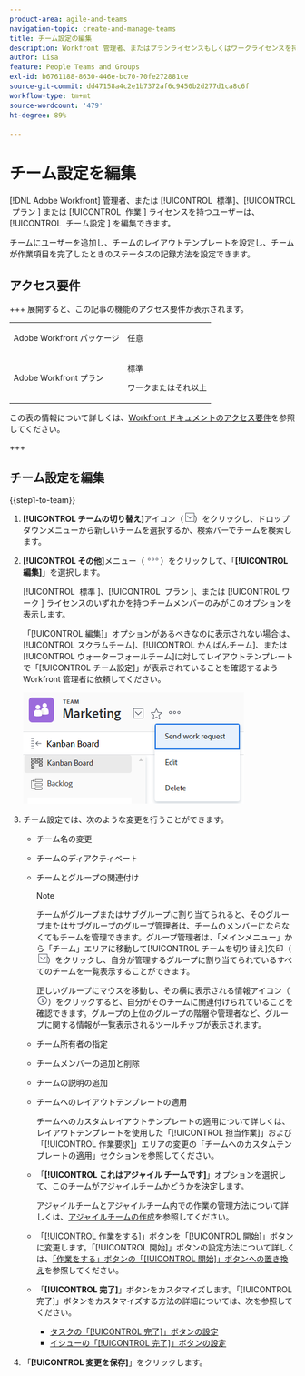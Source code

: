 ```yaml
---
product-area: agile-and-teams
navigation-topic: create-and-manage-teams
title: チーム設定の編集
description: Workfront 管理者、またはプランライセンスもしくはワークライセンスを持つユーザーは、チーム設定を編集できます。
author: Lisa
feature: People Teams and Groups
exl-id: b6761188-8630-446e-bc70-70fe272881ce
source-git-commit: dd47158a4c2e1b7372af6c9450b2d277d1ca8c6f
workflow-type: tm+mt
source-wordcount: '479'
ht-degree: 89%

---
```


# チーム設定を編集

[!DNL Adobe Workfront] 管理者、または [!UICONTROL &#x200B; 標準 &#x200B;]、[!UICONTROL &#x200B; プラン &#x200B;] または [!UICONTROL &#x200B; 作業 &#x200B;] ライセンスを持つユーザーは、[!UICONTROL &#x200B; チーム設定 &#x200B;] を編集できます。

チームにユーザーを追加し、チームのレイアウトテンプレートを設定し、チームが作業項目を完了したときのステータスの記録方法を設定できます。

## アクセス要件

+++ 展開すると、この記事の機能のアクセス要件が表示されます。

<table style="table-layout:auto"> 
 <col> 
 <col> 
 <tbody> 
  <tr data-mc-conditions=""> 
   <td role="rowheader"> <p>Adobe Workfront パッケージ</p> </td> 
   <td>任意</td> 
  </tr> 
  <tr> 
   <td role="rowheader">Adobe Workfront プラン</td> 
   <td>
   <p>標準</p>
   <p>ワークまたはそれ以上</p></td>
  </tr> 
 </tbody> 
</table>

この表の情報について詳しくは、[Workfront ドキュメントのアクセス要件](/help/quicksilver/administration-and-setup/add-users/access-levels-and-object-permissions/access-level-requirements-in-documentation.md)を参照してください。

+++

## チーム設定を編集

{{step1-to-team}}

1. **[!UICONTROL チームの切り替え]**&#x200B;アイコン（![チームの切り替えアイコン](assets/switch-team-icon.png)）をクリックし、ドロップダウンメニューから新しいチームを選択するか、検索バーでチームを検索します。

1. **[!UICONTROL その他]**&#x200B;メニュー（![](assets/more-icon.png)）をクリックして、「**[!UICONTROL 編集]**」を選択します。

   [!UICONTROL &#x200B; 標準 &#x200B;]、[!UICONTROL &#x200B; プラン &#x200B;]、または [!UICONTROL &#x200B; ワーク &#x200B;] ライセンスのいずれかを持つチームメンバーのみがこのオプションを表示します。

   「[!UICONTROL 編集]」オプションがあるべきなのに表示されない場合は、[!UICONTROL スクラムチーム]、[!UICONTROL かんばんチーム]、または[!UICONTROL ウォーターフォールチーム]に対してレイアウトテンプレートで「[!UICONTROL チーム設定]」が表示されていることを確認するよう Workfront 管理者に依頼してください。

   ![](assets/edit-team-settings.png)

1. チーム設定では、次のような変更を行うことができます。

   * チーム名の変更
   * チームのディアクティベート
   * チームとグループの関連付け

     >[!NOTE]
     >
     >チームがグループまたはサブグループに割り当てられると、そのグループまたはサブグループのグループ管理者は、チームのメンバーにならなくてもチームを管理できます。グループ管理者は、「メインメニュー」から「チーム」エリアに移動して[!UICONTROL チームを切り替え]矢印（![チームを切り替えアイコン](assets/switch-team-icon.png)）をクリックし、自分が管理するグループに割り当てられているすべてのチームを一覧表示することができます。

     正しいグループにマウスを移動し、その横に表示される情報アイコン（![](assets/info-icon.png)）をクリックすると、自分がそのチームに関連付けられていることを確認できます。グループの上位のグループの階層や管理者など、グループに関する情報が一覧表示されるツールチップが表示されます。

   * チーム所有者の指定
   * チームメンバーの追加と削除
   * チームの説明の追加
   * チームへのレイアウトテンプレートの適用

     チームへのカスタムレイアウトテンプレートの適用について詳しくは、レイアウトテンプレートを使用した「[!UICONTROL 担当作業]」および「[!UICONTROL 作業要求]」エリアの変更の「チームへのカスタムテンプレートの適用」セクションを参照してください。

   * 「**[!UICONTROL これはアジャイル チームです]**」オプションを選択して、このチームがアジャイルチームかどうかを決定します。

     アジャイルチームとアジャイルチーム内での作業の管理方法について詳しくは、[アジャイルチームの作成](../../agile/get-started-with-agile-in-workfront/create-an-agile-team.md)を参照してください。

   * 「[!UICONTROL 作業をする]」ボタンを「[!UICONTROL 開始]」ボタンに変更します。「[!UICONTROL 開始]」ボタンの設定方法について詳しくは、[「作業をする」ボタンの「[!UICONTROL 開始]」ボタンへの置き換え](../../people-teams-and-groups/create-and-manage-teams/work-on-it-button-to-start-button.md)を参照してください。
   * 「**[!UICONTROL 完了]**」ボタンをカスタマイズします。「[!UICONTROL 完了]」ボタンをカスタマイズする方法の詳細については、次を参照してください。

      * [タスクの「[!UICONTROL 完了]」ボタンの設定](../../people-teams-and-groups/create-and-manage-teams/configure-the-done-button-for-tasks.md)
      * [イシューの「[!UICONTROL 完了]」ボタンの設定](../../people-teams-and-groups/create-and-manage-teams/configure-the-done-button-for-issues.md)

1. 「**[!UICONTROL 変更を保存]**」をクリックします。
